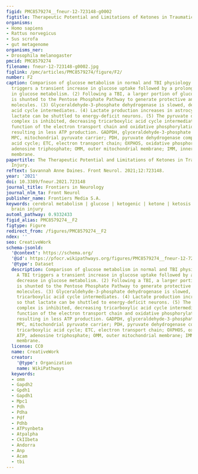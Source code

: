 ```yaml
---
figid: PMC8579274__fneur-12-723148-g0002
figtitle: Therapeutic Potential and Limitations of Ketones in Traumatic Brain Injury
organisms:
- Homo sapiens
- Rattus norvegicus
- Sus scrofa
- gut metagenome
organisms_ner:
- Drosophila melanogaster
pmcid: PMC8579274
filename: fneur-12-723148-g0002.jpg
figlink: /pmc/articles/PMC8579274/figure/F2/
number: F2
caption: Comparison of glucose metabolism in normal and TBI physiology. (1) A TBI
  triggers a transient increase in glucose uptake followed by a prolonged decrease
  in glucose metabolism. (2) Following a TBI, a larger portion of glucose-6-phosphate
  is shunted to the Pentose Phosphate Pathway to generate protective and reparative
  molecules. (3) Glyceraldehyde-3-phosphate dehydrogenase is slowed, decreasing tricarboxylic
  acid cycle intermediates. (4) Lactate production increases in astrocytes so that
  lactate can be shuttled to energy-deficit neurons. (5) The pyruvate dehydrogenase
  complex is inhibited, decreasing tricarboxylic acid cycle intermediates. (6) The
  function of the electron transport chain and oxidative phosphorylation is impaired,
  resulting in less ATP production. GADPDH, glyceraldehyde-3-phosphate dehydrogenase;
  MPC, mitochondrial pyruvate carrier; PDH, pyruvate dehydrogenase complex; TCA, tricarboxylic
  acid cycle; ETC, electron transport chain; OXPHOS, oxidative phosphorylation; ATP,
  adenosine triphosphate; OMM, outer mitochondrial membrane; IMM, inner mitochondrial
  membrane.
papertitle: The Therapeutic Potential and Limitations of Ketones in Traumatic Brain
  Injury.
reftext: Savannah Anne Daines. Front Neurol. 2021;12:723148.
year: '2021'
doi: 10.3389/fneur.2021.723148
journal_title: Frontiers in Neurology
journal_nlm_ta: Front Neurol
publisher_name: Frontiers Media S.A.
keywords: cerebral metabolism | glucose | ketogenic | ketone | ketosis | traumatic
  brain injury
automl_pathway: 0.9332433
figid_alias: PMC8579274__F2
figtype: Figure
redirect_from: /figures/PMC8579274__F2
ndex: ''
seo: CreativeWork
schema-jsonld:
  '@context': https://schema.org/
  '@id': https://pfocr.wikipathways.org/figures/PMC8579274__fneur-12-723148-g0002.html
  '@type': Dataset
  description: Comparison of glucose metabolism in normal and TBI physiology. (1)
    A TBI triggers a transient increase in glucose uptake followed by a prolonged
    decrease in glucose metabolism. (2) Following a TBI, a larger portion of glucose-6-phosphate
    is shunted to the Pentose Phosphate Pathway to generate protective and reparative
    molecules. (3) Glyceraldehyde-3-phosphate dehydrogenase is slowed, decreasing
    tricarboxylic acid cycle intermediates. (4) Lactate production increases in astrocytes
    so that lactate can be shuttled to energy-deficit neurons. (5) The pyruvate dehydrogenase
    complex is inhibited, decreasing tricarboxylic acid cycle intermediates. (6) The
    function of the electron transport chain and oxidative phosphorylation is impaired,
    resulting in less ATP production. GADPDH, glyceraldehyde-3-phosphate dehydrogenase;
    MPC, mitochondrial pyruvate carrier; PDH, pyruvate dehydrogenase complex; TCA,
    tricarboxylic acid cycle; ETC, electron transport chain; OXPHOS, oxidative phosphorylation;
    ATP, adenosine triphosphate; OMM, outer mitochondrial membrane; IMM, inner mitochondrial
    membrane.
  license: CC0
  name: CreativeWork
  creator:
    '@type': Organization
    name: WikiPathways
  keywords:
  - omm
  - Gapdh2
  - Gpdh1
  - Gapdh1
  - Mpc1
  - Pdh
  - Pdha
  - Pdf
  - Pdhb
  - ATPsynbeta
  - Atpalpha
  - CkIIbeta
  - Andorra
  - Anp
  - Acam
  - tbi
---
```


